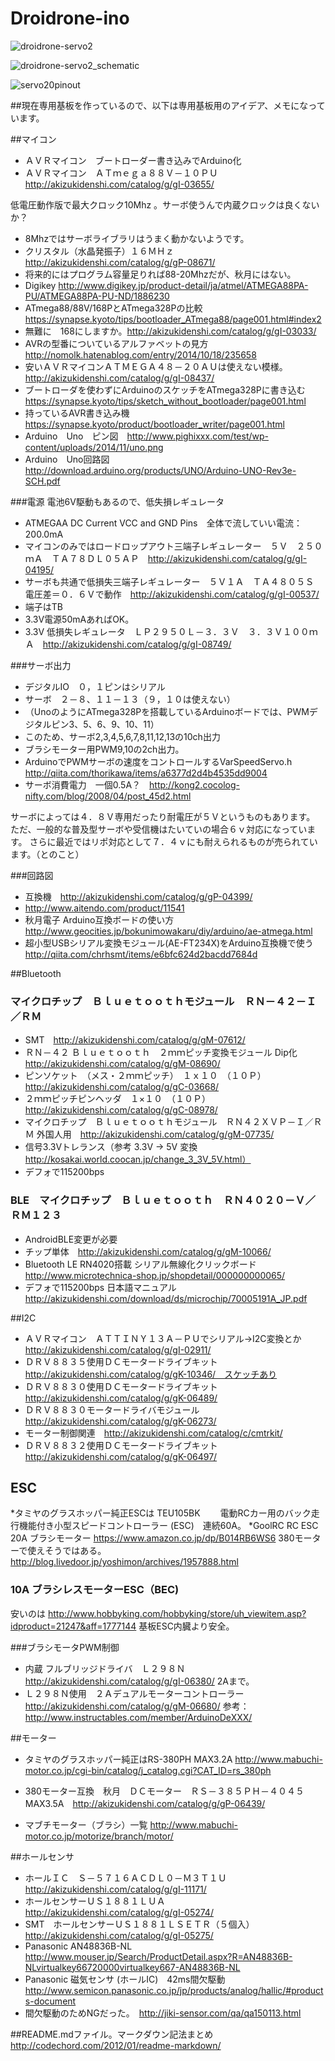 # Droidrone-ino
![droidrone-servo2](https://github.com/i386koba/Droidrone-ino/blob/master/droidrone-servo2.jpg?raw=true)

![droidrone-servo2_schematic](https://github.com/i386koba/Droidrone-ino/blob/master/droidrone-servo2_schematic.jpg?raw=true)

![servo20pinout](https://github.com/i386koba/Droidrone-ino/blob/master/servo20pinout.png?raw=true)

##現在専用基板を作っているので、以下は専用基板用のアイデア、メモになっています。

##マイコン
* ＡＶＲマイコン　ブートローダー書き込みでArduino化
* ＡＶＲマイコン　ＡＴｍｅｇａ８８Ｖ－１０ＰＵ　http://akizukidenshi.com/catalog/g/gI-03655/

低電圧動作版で最大クロック10Mhz 。サーボ使うんで内蔵クロックは良くないか？
* 8Mhzではサーボライブラリはうまく動かないようです。
* クリスタル（水晶発振子）１６ＭＨｚ http://akizukidenshi.com/catalog/g/gP-08671/
* 将来的にはプログラム容量足りれば88-20Mhzだが、秋月にはない。
* Digikey http://www.digikey.jp/product-detail/ja/atmel/ATMEGA88PA-PU/ATMEGA88PA-PU-ND/1886230
* ATmega88/88V/168PとATmega328Pの比較
https://synapse.kyoto/tips/bootloader_ATmega88/page001.html#index2
* 無難に　168にしますか。http://akizukidenshi.com/catalog/g/gI-03033/
* AVRの型番についているアルファベットの見方　http://nomolk.hatenablog.com/entry/2014/10/18/235658
* 安いＡＶＲマイコンＡＴＭＥＧＡ４８－２０ＡＵは使えない模様。　http://akizukidenshi.com/catalog/g/gI-08437/
* ブートローダを使わずにArduinoのスケッチをATmega328Pに書き込む　
https://synapse.kyoto/tips/sketch_without_bootloader/page001.html
* 持っているAVR書き込み機　https://synapse.kyoto/product/bootloader_writer/page001.html
* Arduino　Uno　ピン図　http://www.pighixxx.com/test/wp-content/uploads/2014/11/uno.png
* Arduino　Uno回路図 http://download.arduino.org/products/UNO/Arduino-UNO-Rev3e-SCH.pdf

###電源
電池6V駆動もあるので、低失損レギュレータ
* ATMEGAA DC Current VCC and GND Pins　全体で流していい電流：200.0mA
* マイコンのみではロードロップアウト三端子レギュレーター　５Ｖ　２５０ｍＡ　ＴＡ７８ＤＬ０５ＡＰ　http://akizukidenshi.com/catalog/g/gI-04195/
* サーボも共通で低損失三端子レギュレーター　５Ｖ１Ａ　ＴＡ４８０５Ｓ　電圧差＝０．６Ｖで動作　http://akizukidenshi.com/catalog/g/gI-00537/
* 端子はTB
* 3.3V電源50mAあればOK。
* 3.3V 低損失レギュレータ　ＬＰ２９５０Ｌ－３．３Ｖ　３．３Ｖ１００ｍＡ　http://akizukidenshi.com/catalog/g/gI-08749/


###サーボ出力
* デジタルIO　０，１ピンはシリアル
* サーボ　２－８、１１－１３（９，１０は使えない）
* （UnoのようにATmega328Pを搭載しているArduinoボードでは、PWMデジタルピン3、5、6、9、10、11）
* このため、サーボ2,3,4,5,6,7,8,11,12,13の10ch出力
* ブラシモーター用PWM9,10の2ch出力。
* ArduinoでPWMサーボの速度をコントロールするVarSpeedServo.h　http://qiita.com/thorikawa/items/a6377d2d4b4535dd9004
* サーボ消費電力　一個0.5A？　http://kong2.cocolog-nifty.com/blog/2008/04/post_45d2.html

サーボによっては４．８Ｖ専用だったり耐電圧が５Ｖというものもあります。
ただ、一般的な普及型サーボや受信機はたいていの場合６ｖ対応になっています。
さらに最近ではリポ対応として７．４ｖにも耐えられるものが売られています。（とのこと）

###回路図
* 互換機　http://akizukidenshi.com/catalog/g/gP-04399/
* http://www.aitendo.com/product/11541
* 秋月電子 Arduino互換ボードの使い方
http://www.geocities.jp/bokunimowakaru/diy/arduino/ae-atmega.html
* 超小型USBシリアル変換モジュール(AE-FT234X)をArduino互換機で使う
http://qiita.com/chrhsmt/items/e6bfc624d2bacdd7684d

##Bluetooth
### マイクロチップ　Ｂｌｕｅｔｏｏｔｈモジュール　ＲＮ－４２－Ｉ／ＲＭ
* SMT　http://akizukidenshi.com/catalog/g/gM-07612/
* ＲＮ－４２ Ｂｌｕｅｔｏｏｔｈ　２ｍｍピッチ変換モジュール Dip化　http://akizukidenshi.com/catalog/g/gM-08690/
* ピンソケット　（メス・２ｍｍピッチ）　１ｘ１０　（１０Ｐ）　http://akizukidenshi.com/catalog/g/gC-03668/
* ２ｍｍピッチピンヘッダ　１×１０　（１０Ｐ）http://akizukidenshi.com/catalog/g/gC-08978/
* マイクロチップ　Ｂｌｕｅｔｏｏｔｈモジュール　ＲＮ４２ＸＶＰ－Ｉ／ＲＭ 外国人用　http://akizukidenshi.com/catalog/g/gM-07735/
* 信号3.3Vトレランス（参考 3.3V -> 5V 変換　http://kosakai.world.coocan.jp/change_3_3V_5V.html）
* デフォで115200bps

### BLE　マイクロチップ　Ｂｌｕｅｔｏｏｔｈ　ＲＮ４０２０－Ｖ／ＲＭ１２３ 
* AndroidBLE変更が必要
* チップ単体　http://akizukidenshi.com/catalog/g/gM-10066/
* Bluetooth LE RN4020搭載 シリアル無線化クリックボード　http://www.microtechnica-shop.jp/shopdetail/000000000065/
* デフォで115200bps 日本語マニュアル　http://akizukidenshi.com/download/ds/microchip/70005191A_JP.pdf

##I2C
* ＡＶＲマイコン　ＡＴＴＩＮＹ１３Ａ－ＰＵでシリアル→I2C変換とか　http://akizukidenshi.com/catalog/g/gI-02911/
* ＤＲＶ８８３５使用ＤＣモータードライブキット　http://akizukidenshi.com/catalog/g/gK-10346/　スケッチあり
* ＤＲＶ８８３０使用ＤＣモータードライブキット　http://akizukidenshi.com/catalog/g/gK-06489/
* ＤＲＶ８８３０モータードライバモジュール　http://akizukidenshi.com/catalog/g/gK-06273/
* モーター制御関連　http://akizukidenshi.com/catalog/c/cmtrkit/
* ＤＲＶ８８３２使用ＤＣモータードライブキット　http://akizukidenshi.com/catalog/g/gK-06497/

## ESC 
*タミヤのグラスホッパー純正ESCは TEU105BK　　
電動RCカー用のバック走行機能付き小型スピードコントローラー (ESC)　連続60A。
*GoolRC RC ESC 20A ブラシモーター https://www.amazon.co.jp/dp/B014RB6WS6
380モーターで使えそうではある。
http://blog.livedoor.jp/yoshimon/archives/1957888.html

### 10A ブラシレスモーターESC（BEC)
安いのは
http://www.hobbyking.com/hobbyking/store/uh_viewitem.asp?idproduct=21247&aff=1777144
基板ESC内臓より安全。

###ブラシモータPWM制御
* 内蔵 フルブリッジドライバ　Ｌ２９８Ｎ　http://akizukidenshi.com/catalog/g/gI-06380/
2Aまで。
* Ｌ２９８Ｎ使用　２Ａデュアルモーターコントローラー　http://akizukidenshi.com/catalog/g/gM-06680/
参考：http://www.instructables.com/member/ArduinoDeXXX/

##モーター
* タミヤのグラスホッパー純正はRS-380PH MAX3.2A
http://www.mabuchi-motor.co.jp/cgi-bin/catalog/j_catalog.cgi?CAT_ID=rs_380ph

* 380モーター互換　秋月　ＤＣモーター　ＲＳ－３８５ＰＨ－４０４５　MAX3.5A　http://akizukidenshi.com/catalog/g/gP-06439/
* マブチモーター（ブラシ）一覧
http://www.mabuchi-motor.co.jp/motorize/branch/motor/

##ホールセンサ
* ホールＩＣ　Ｓ－５７１６ＡＣＤＬ０－Ｍ３Ｔ１Ｕ　http://akizukidenshi.com/catalog/g/gI-11171/
* ホールセンサーＵＳ１８８１ＬＵＡ　http://akizukidenshi.com/catalog/g/gI-05274/
* SMT　ホールセンサーＵＳ１８８１ＬＳＥＴＲ（５個入）http://akizukidenshi.com/catalog/g/gI-05275/
* Panasonic AN48836B-NL
http://www.mouser.jp/Search/ProductDetail.aspx?R=AN48836B-NLvirtualkey66720000virtualkey667-AN48836B-NL
* Panasonic 磁気センサ (ホールIC)　42ms間欠駆動
http://www.semicon.panasonic.co.jp/jp/products/analog/hallic/#products-document
* 間欠駆動のためNGだった。　http://jiki-sensor.com/qa/qa150113.html

##README.mdファイル。マークダウン記法まとめ
http://codechord.com/2012/01/readme-markdown/
